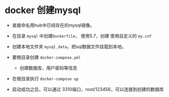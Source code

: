 # docker 创建mysql

- 直接命名用hub中已经存在的mysql镜像。

- 在目录 `mysql` 中创建`Dockerfile`， 使用5.7，创建 使用自定义的 `my.cnf`

- 创建本地文件夹 `mysql_data`，把sql数据文件挂载到本地。
  
- 要根目录创建 `docker-compose.yml`
  - 创建数据库、用户密码等信息

- 在根目录执行 `docker-compose up`

- 启动成功之后，可以通过 3310端口，root/123456，可以连接到创建的数据库
